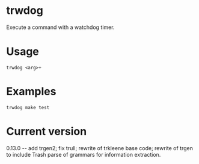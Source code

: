 # trwdog

Execute a command with a watchdog timer.

# Usage

    trwdog <arg>+

# Examples

    trwdog make test

# Current version

0.13.0 -- add trgen2; fix trull; rewrite of trkleene base code; rewrite of trgen to include Trash parse of grammars for information extraction.
